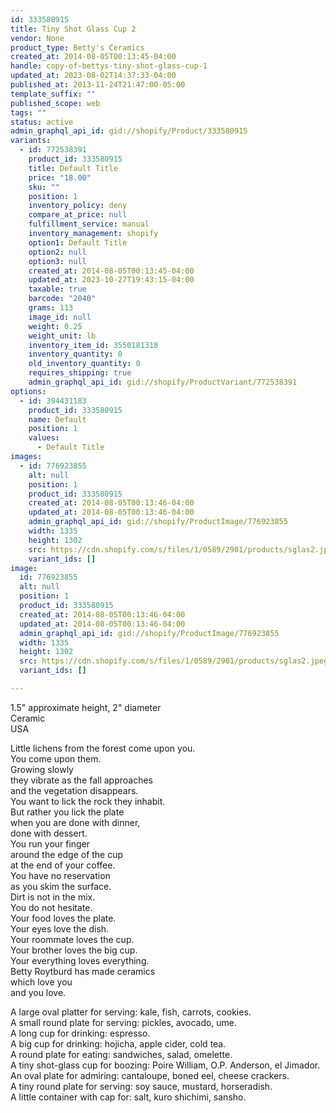 ```yaml
---
id: 333580915
title: Tiny Shot Glass Cup 2
vendor: None
product_type: Betty's Ceramics
created_at: 2014-08-05T00:13:45-04:00
handle: copy-of-bettys-tiny-shot-glass-cup-1
updated_at: 2023-08-02T14:37:33-04:00
published_at: 2013-11-24T21:47:00-05:00
template_suffix: ""
published_scope: web
tags: ""
status: active
admin_graphql_api_id: gid://shopify/Product/333580915
variants:
  - id: 772538391
    product_id: 333580915
    title: Default Title
    price: "18.00"
    sku: ""
    position: 1
    inventory_policy: deny
    compare_at_price: null
    fulfillment_service: manual
    inventory_management: shopify
    option1: Default Title
    option2: null
    option3: null
    created_at: 2014-08-05T00:13:45-04:00
    updated_at: 2023-10-27T19:43:15-04:00
    taxable: true
    barcode: "2040"
    grams: 113
    image_id: null
    weight: 0.25
    weight_unit: lb
    inventory_item_id: 3550181318
    inventory_quantity: 0
    old_inventory_quantity: 0
    requires_shipping: true
    admin_graphql_api_id: gid://shopify/ProductVariant/772538391
options:
  - id: 394431183
    product_id: 333580915
    name: Default
    position: 1
    values:
      - Default Title
images:
  - id: 776923855
    alt: null
    position: 1
    product_id: 333580915
    created_at: 2014-08-05T00:13:46-04:00
    updated_at: 2014-08-05T00:13:46-04:00
    admin_graphql_api_id: gid://shopify/ProductImage/776923855
    width: 1335
    height: 1302
    src: https://cdn.shopify.com/s/files/1/0589/2901/products/sglas2.jpeg?v=1407212026
    variant_ids: []
image:
  id: 776923855
  alt: null
  position: 1
  product_id: 333580915
  created_at: 2014-08-05T00:13:46-04:00
  updated_at: 2014-08-05T00:13:46-04:00
  admin_graphql_api_id: gid://shopify/ProductImage/776923855
  width: 1335
  height: 1302
  src: https://cdn.shopify.com/s/files/1/0589/2901/products/sglas2.jpeg?v=1407212026
  variant_ids: []

---
```


1.5" approximate height, 2" diameter  
Ceramic   
USA

Little lichens from the forest come upon you.  
You come upon them.  
Growing slowly  
they vibrate as the fall approaches  
and the vegetation disappears.  
You want to lick the rock they inhabit.  
But rather you lick the plate  
when you are done with dinner,  
done with dessert.  
You run your finger  
around the edge of the cup  
at the end of your coffee.  
You have no reservation  
as you skim the surface.  
Dirt is not in the mix.  
You do not hesitate.  
Your food loves the plate.  
Your eyes love the dish.  
Your roommate loves the cup.  
Your brother loves the big cup.  
Your everything loves everything.  
Betty Roytburd has made ceramics  
which love you  
and you love.  
  
A large oval platter for serving: kale, fish, carrots, cookies.  
A small round plate for serving: pickles, avocado, ume.  
A long cup for drinking: espresso.  
A big cup for drinking: hojicha, apple cider, cold tea.  
A round plate for eating: sandwiches, salad, omelette.  
A tiny shot-glass cup for boozing: Poire William, O.P. Anderson, el Jimador.  
An oval plate for admiring: cantaloupe, boned eel, cheese crackers.  
A tiny round plate for serving: soy sauce, mustard, horseradish.  
A little container with cap for: salt, kuro shichimi, sansho.